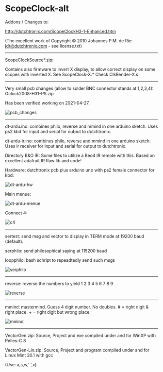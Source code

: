 # ScopeClock-alt

Addons / Changes to:

http://dutchtronix.com/ScopeClockH3-1-Enhanced.htm

(The excellent work of Copyright © 2010 Johannes P.M. de Rie: jdr@dutchtronix.com - see license.txt)

---

ScopeClockSource*.zip:

Contains also firmware to invert X display, to allow correct display on some scopes with inverted X.
See ScopeClock-X.*
Check ClkRender-X.s

---

Very small pcb changes (allow to solder BNC connector stands at 1,2,3,4): Oclock2008-H31-PS.zip

Has been verified working on 2021-04-27.

![pcb_changes](https://github.com/petersieg/ScopeClock-alt/blob/main/pcb_changes.jpeg)

---

dt-ardu.ino: combines philo, reverse and mmind in one arduino sketch. Uses ps2 kbd for input and serial for output to dutchtronix.

dt-ardu-ir.ino: combines philo, reverse and mmind in one arduino sketch. Uses ir receiver for input and serial for output to dutchtronix.

Directory B&O IR: Some files to utilize a Beo4 IR remote with this. Based on excellent adafruit IR Raw lib and code!

Hardware: dutchtronix pcb plus arduino uno with ps2 female connector for kbd:

![dt-ardu-hw](https://github.com/petersieg/ScopeClock-alt/blob/main/dt-ardu-hw.jpeg)

Main menue:

![dt-ardu-menue](https://github.com/petersieg/ScopeClock-alt/blob/main/menue.jpeg)

Connect 4:

![c4](https://github.com/petersieg/ScopeClock-alt/blob/main/c4.jpeg)

---

sertest: send msg and vector to display in TERM mode at 19200 baud (default).

serphilo: send philosophical saying at 115200 baud

loopphilo: bash schript to repeadtedly send such msgs

![serphilo](https://github.com/petersieg/ScopeClock-alt/blob/main/serphilo.jpeg)

---

reverse: reverse the numbers to yield 1 2 3 4 5 6 7 8 9

![reverse](https://github.com/petersieg/ScopeClock-alt/blob/main/reverse.jpeg)

---

mmind: mastermind. Guess 4 digit number. No doubles. # = right digit & right place. + = right digit but wrong place

![mmind](https://github.com/petersieg/ScopeClock-alt/blob/main/mmind.jpeg)

---

VectorGen.zip: Source, Project and exe compiled under and for WinXP with Pelles-C 8

VectorGen-Lin.zip: Source, Project and program compiled under and for Linux Mint 20.1 with gcc

(Use: a,s,w,' ',x)
  
